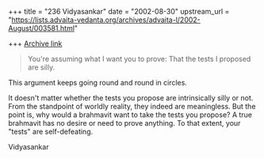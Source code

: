 +++
title = "236 Vidyasankar"
date = "2002-08-30"
upstream_url = "https://lists.advaita-vedanta.org/archives/advaita-l/2002-August/003581.html"

+++
[Archive link](https://lists.advaita-vedanta.org/archives/advaita-l/2002-August/003581.html)

>You're assuming what I want you to prove: That the
>tests I proposed are silly.
>

This argument keeps going round and round in circles.

It doesn't matter whether the tests you propose are intrinsically silly or
not. From the standpoint of worldly reality, they indeed are meaningless.
But the point is, why would a brahmavit want to take the tests you propose?
A true brahmavit has no desire or need to prove anything. To that extent,
your "tests" are self-defeating.

Vidyasankar

